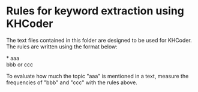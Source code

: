 # Rules for keyword extraction using KHCoder

The text files contained in this folder are designed to be used for KHCoder.
The rules are written using the format below:

\* aaa  
bbb or ccc

To evaluate how much the topic "aaa" is mentioned in a text,
measure the frequencies of "bbb" and "ccc" with the rules above.
